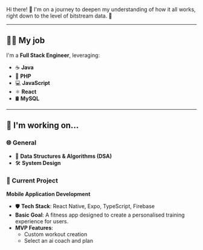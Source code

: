 Hi there! 👋 I'm on a journey to deepen my understanding of how it all works, right down to the level of bitstream data. 🚀

---

## 👩‍💻 My job  
I'm a **Full Stack Engineer**, leveraging:  
- ☕ **Java**  
- 🐘 **PHP**  
- 💻 **JavaScript**  
- ⚛️ **React**  
- 🛢️ **MySQL**  

---

## 🚀 I'm working on...

### 🌐 General  
- 🧠 **Data Structures & Algorithms (DSA)**  
- 🛠️ **System Design**
 
### 📂 Current Project  
**Mobile Application Development**  
- 🛡️ **Tech Stack**: React Native, Expo, TypeScript, Firebase  
- **Basic Goal**: A fitness app designed to create a personalised training experience for users.  
- **MVP Features**:  
  - Custom workout creation
  - Select an ai coach and plan
